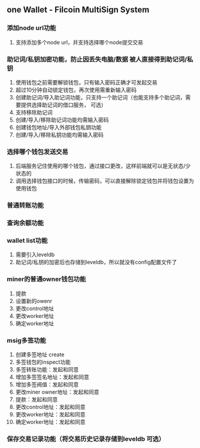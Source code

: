 ## one Wallet - Filcoin MultiSign System

### 添加node url功能
1. ⽀持添加多个node url，并⽀持选择哪个node提交交易
### 助记词/私钥加密功能，防⽌因丢失电脑/数据 被⼈直接得到助记词/私钥
1. 使⽤钱包之前需要解锁钱包，只有输⼊密码正确才可发起交易
2. 超过10分钟⾃动锁定钱包，再次使⽤需重新输⼊密码
3. 创建助记词/导⼊助记词功能，只⽀持⼀个助记词（也能⽀持多个助记词，需要提供选择助记词的借⼝服务，
可选）
1. ⽀持移除助记词
2. 创建/导⼊/移除助记词功能均需输⼊密码
4. 创建钱包地址/导⼊外部钱包私钥功能
1. 创建/导⼊/移除私钥功能均需输⼊密码
### 选择哪个钱包发送交易
1. 后端服务记住使⽤的哪个钱包，通过接⼝更改，这样前端就可以是⽆状态/少状态的
2. 调⽤选择钱包接⼝的时候，传输密码，可以直接解除锁定钱包并将钱包设置为使⽤钱包
### 普通转账功能
### 查询余额功能
### wallet list功能
1. 需要引⼊leveldb
2. 助记词/私钥的加密后也存储到leveldb，所以就没有config配置⽂件了
### miner的普通owner钱包功能
1. 提款
2. 设置新的owenr
3. 更改control地址
4. 更改worker地址
5. 确定worker地址
### msig多签功能
1. 创建多签地址 create
2. 多签钱包的inspect功能
3. 多签转账功能：发起和同意
4. 增加多签签名地址：发起和同意
5. 增加多签阀值：发起和同意
6. 更改miner owner地址：发起和同意
7. 提款：发起和同意
8. 更改control地址：发起和同意
9. 更改worker地址：发起和同意
10. 确定worker地址：发起和同意
### 保存交易记录功能（将交易历史记录存储到leveldb 可选）
